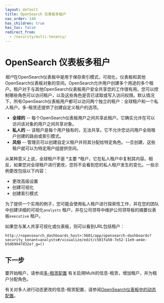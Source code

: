```yaml
---
layout: default
title: OpenSearch 仪表板多租户
nav_order: 140
has_children: true
has_toc: false
redirect_from:
  - /security/multi-tenancy/
---
```


# OpenSearch 仪表板多租户

*租户*在OpenSearch仪表板中是用于保存索引模式，可视化，仪表板和其他OpenSearch仪表板对象的空间。OpenSearch允许用户创建多个用途的多个租户。租户对于与其他OpenSearch仪表板用户安全共享您的工作很有用。您可以控制哪些角色可以访问租户，以及这些角色是否已读取或写入访问权限。默认情况下，所有OpenSearch仪表板用户都可以访问两个独立的租户：全球租户和一个私人租户。多-租赁还提供了创建自定义租户的选项。

- **全球的** -- 每个OpenSearch仪表板用户之间共享此租户。它确实允许在可以访问该对象的用户之间共享对象。
- **私人的** -- 该租户是每个用户独有的，无法共享。它不允许您访问用户全局租户创建的路由或索引模式。
- **风俗** -- 管理员可以创建自定义租户并将其分配给特定角色。一旦创建，这些租户就可以为特定用户组提供空间。

从某种意义上说，全球租户不是 *主要 *租户，它在私人租户中复制其内容。相反，如果您对全球租户进行更改，您将不会看到您的私人租户发生的变化。一些示例更改包括以下内容：

- 更改高级设置
- 创建可视化
- 创建索引模式

为了提供一个实用的例子，您可能会使用私人租户进行探索性工作，并在您的团队中创建详细的可视化`analysts` 租户，并在公司领导中维护公司领导板的摘要仪表板`executive` 租户。

如果您与某人共享可视化或仪表板，则可以看到URL包括租户：

```
http://<opensearch_dashboards_host>:5601/app/opensearch-dashboards?security_tenant=analysts#/visualize/edit/c501fa50-7e52-11e9-ae4e-b5d69947d32e?_g=()
```

## 下一步

要开始租户，请参阅[多-租赁配置]({{site.url}}{{site.baseurl}}/security/multi-tenancy/multi-tenancy-config/) 有关启用Multi的信息-租赁，增加租户，并为租户分配角色。

有关对多人进行动态更改的信息-租赁配置，请参阅[OpenSearch仪表板中的动态配置]({{site.url}}{{site.baseurl}}/security/multi-tenancy/dynamic-config/)。


